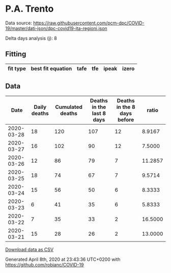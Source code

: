 # P.A. Trento

Data source: https://raw.githubusercontent.com/pcm-dpc/COVID-19/master/dati-json/dpc-covid19-ita-regioni.json

Delta days analysis (j): 8

## Fitting 
|fit type|best fit equation|tafe|tfe|ipeak|izero|
|-------|-----|--------|------|---|---|

## Data
|Date|Daily deaths|Cumulated deaths|Deaths in the last 8 days|Deaths in the 8 days before|ratio|
|----|----------|-----------|-------|--------------------|-----|
|2020-03-28|18|120|107|12|8.9167|
|2020-03-27|16|102|90|12|7.5000|
|2020-03-26|12|86|79|7|11.2857|
|2020-03-25|18|74|67|7|9.5714|
|2020-03-24|15|56|50|6|8.3333|
|2020-03-23|6|41|35|6|5.8333|
|2020-03-22|7|35|33|2|16.5000|
|2020-03-21|15|28|26|2|13.0000|

[Download data as CSV](COVID-19_p.a._trento_j8_2020-03-28.csv)

Generated April 8th, 2020 at 23:43:36 UTC+0200 with https://github.com/robianc/COVID-19
